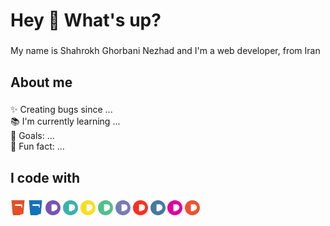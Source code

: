 <h1 align="left">Hey 👋 What's up?</h1>

###

<p align="left">My name is Shahrokh Ghorbani Nezhad and I'm a web developer, from Iran</p>

###

<h2 align="left">About me</h2>

###

<p align="left">✨ Creating bugs since ...<br>📚 I'm currently learning ...<br>🎯 Goals: ...<br>🎲 Fun fact: ...</p>

###

<h2 align="left">I code with</h2>

###

<div align="left">
<svg xmlns="http://www.w3.org/2000/svg" viewBox="0 0 24 24" fill="#E34F26" width="24px" height="24px">
  <path d="M1.5 0h21l-1.92 21.84L12 24l-8.58-2.16L1.5 0zm16.92 6.48H7.08l.24 2.64h10.08l-.36 4.08H7.68l.24 2.64h7.92l-.72 8.16-5.52 1.44-5.52-1.44-.36-4.08h2.64l.24 2.64 2.64.72 2.64-.72.24-2.64H7.08l-.72-8.16h12.24l.24-2.64z"/>
</svg>

<svg xmlns="http://www.w3.org/2000/svg" viewBox="0 0 24 24" fill="#1572B6" width="24px" height="24px">
  <path d="M1.5 0h21l-1.92 21.84L12 24l-8.58-2.16L1.5 0zm16.92 6.48H7.08l.24 2.64h10.08l-.36 4.08H7.68l.24 2.64h7.92l-.72 8.16-5.52 1.44-5.52-1.44-.36-4.08h2.64l.24 2.64 2.64.72 2.64-.72.24-2.64H7.08l-.72-8.16h12.24l.24-2.64z"/>
</svg>

<svg xmlns="http://www.w3.org/2000/svg" viewBox="0 0 24 24" fill="#7952B3" width="24px" height="24px">
  <path d="M12 0C5.373 0 0 5.373 0 12s5.373 12 12 12 12-5.373 12-12S18.627 0 12 0zm2.4 17.4h-4.8V6.6h4.8c2.64 0 4.8 2.16 4.8 4.8s-2.16 4.8-4.8 4.8z"/>
</svg>

<svg xmlns="http://www.w3.org/2000/svg" viewBox="0 0 24 24" fill="#38B2AC" width="24px" height="24px">
  <path d="M12 0C5.373 0 0 5.373 0 12s5.373 12 12 12 12-5.373 12-12S18.627 0 12 0zm2.4 17.4h-4.8V6.6h4.8c2.64 0 4.8 2.16 4.8 4.8s-2.16 4.8-4.8 4.8z"/>
</svg>

<svg xmlns="http://www.w3.org/2000/svg" viewBox="0 0 24 24" fill="#F7DF1E" width="24px" height="24px">
  <path d="M12 0C5.373 0 0 5.373 0 12s5.373 12 12 12 12-5.373 12-12S18.627 0 12 0zm2.4 17.4h-4.8V6.6h4.8c2.64 0 4.8 2.16 4.8 4.8s-2.16 4.8-4.8 4.8z"/>
</svg>

<svg xmlns="http://www.w3.org/2000/svg" viewBox="0 0 24 24" fill="#4FC08D" width="24px" height="24px">
  <path d="M12 0C5.373 0 0 5.373 0 12s5.373 12 12 12 12-5.373 12-12S18.627 0 12 0zm2.4 17.4h-4.8V6.6h4.8c2.64 0 4.8 2.16 4.8 4.8s-2.16 4.8-4.8 4.8z"/>
</svg>

<svg xmlns="http://www.w3.org/2000/svg" viewBox="0 0 24 24" fill="#777BB4" width="24px" height="24px">
  <path d="M12 0C5.373 0 0 5.373 0 12s5.373 12 12 12 12-5.373 12-12S18.627 0 12 0zm2.4 17.4h-4.8V6.6h4.8c2.64 0 4.8 2.16 4.8 4.8s-2.16 4.8-4.8 4.8z"/>
</svg>

<svg xmlns="http://www.w3.org/2000/svg" viewBox="0 0 24 24" fill="#FF2D20" width="24px" height="24px">
  <path d="M12 0C5.373 0 0 5.373 0 12s5.373 12 12 12 12-5.373 12-12S18.627 0 12 0zm2.4 17.4h-4.8V6.6h4.8c2.64 0 4.8 2.16 4.8 4.8s-2.16 4.8-4.8 4.8z"/>
</svg>

<svg xmlns="http://www.w3.org/2000/svg" viewBox="0 0 24 24" fill="#4479A1" width="24px" height="24px">
  <path d="M12 0C5.373 0 0 5.373 0 12s5.373 12 12 12 12-5.373 12-12S18.627 0 12 0zm2.4 17.4h-4.8V6.6h4.8c2.64 0 4.8 2.16 4.8 4.8s-2.16 4.8-4.8 4.8z"/>
</svg>

<svg xmlns="http://www.w3.org/2000/svg" viewBox="0 0 24 24" fill="#E10098" width="24px" height="24px">
  <path d="M12 0C5.373 0 0 5.373 0 12s5.373 12 12 12 12-5.373 12-12S18.627 0 12 0zm2.4 17.4h-4.8V6.6h4.8c2.64 0 4.8 2.16 4.8 4.8s-2.16 4.8-4.8 4.8z"/>
</svg>

<svg xmlns="http://www.w3.org/2000/svg" viewBox="0 0 24 24" fill="#F05032" width="24px" height="24px">
  <path d="M12 0C5.373 0 0 5.373 0 12s5.373 12 12 12 12-5.373 12-12S18.627 0 12 0zm2.4 17.4h-4.8V6.6h4.8c2.64 0 4.8 2.16 4.8 4.8s-2.16 4.8-4.8 4.8z"/>
</svg>


  
</div>

###
